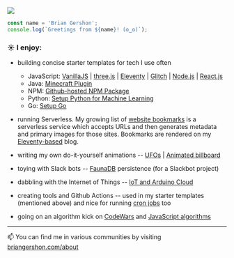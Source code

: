 <p>
    <a href="https://unsplash.com/@krisroller?utm_source=unsplash&amp;utm_medium=referral&amp;utm_content=creditCopyText"><img src="https://images.unsplash.com/photo-1468276311594-df7cb65d8df6?ixlib=rb-1.2.1&ixid=eyJhcHBfaWQiOjM4MDM3fQ&w=854&h=120&fit=crop&mask=corners&&corner-radius=20,20,0,0&txt=Photo%20by%20Kristopher%20Roller.&txt-size=14&txt-pad=6&txt-align=bottom,right&txt-color=FFF&txt-font=sans-serif&fp-x=.825&fp-y=.35" /></a>
</p>

```JavaScript
const name = 'Brian Gershon';
console.log(`Greetings from ${name}! (ʘ‿ʘ)`);
```

### ☀️ I enjoy:

- building concise starter templates for tech I use often
    - JavaScript: [VanillaJS](https://github.com/briangershon/vanilla-js-minimal) | [three.js](https://github.com/briangershon/threejs-minimal) | [Eleventy](https://github.com/briangershon/eleventy-minimal) | [Glitch](https://github.com/briangershon/glitch-minimal) | [Node.js](https://github.com/briangershon/nodejs-minimal) | [React.js](https://github.com/briangershon/react-minimal)
    - Java: [Minecraft Plugin](https://github.com/briangershon/minecraft-plugin)
    - NPM: [Github-hosted NPM Package](https://github.com/briangershon/npm-package-minimal)
    - Python: [Setup Python for Machine Learning](https://github.com/briangershon/setup-python-for-machine-learning)
    - Go: [Setup Go](https://github.com/briangershon/setup-go)

- running Serverless. My growing list of [website bookmarks](https://www.briangershon.com/bookmarks/) is a serverless service which accepts URLs and then generates metadata and primary images for those sites. Bookmarks are rendered on my [Eleventy-based](https://www.briangershon.com/blog/choose-your-own-adventure-with-eleventy/) blog.

- writing my own do-it-yourself animations -- [UFOs](https://briangershon.github.io/ufo/) | [Animated billboard](https://marbles.briangershon.com/)

- toying with Slack bots -- [FaunaDB](https://github.com/briangershon/team-rotation-faunadb) persistence (for a Slackbot project)

- dabbling with the Internet of Things -- [IoT and Arduino Cloud](https://www.briangershon.com/blog/arduino-iot-explore-kit-getting-started-air-quality-sunrise-sunset/)

- creating tools and Github Actions -- used in my starter templates (mentioned above) and nice for running [cron jobs](https://github.com/briangershon/github-actions-cron) too

- going on an algorithm kick on [CodeWars](https://www.codewars.com/users/briangershon) and [JavaScript algorithms](https://github.com/briangershon/algorithms-in-javascript)

---

📫 You can find me in various communities by visiting [briangershon.com/about](https://www.briangershon.com/about/)
